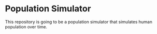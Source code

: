 # Population Simulator
This repository is going to be a population simulator that simulates human population over time.

